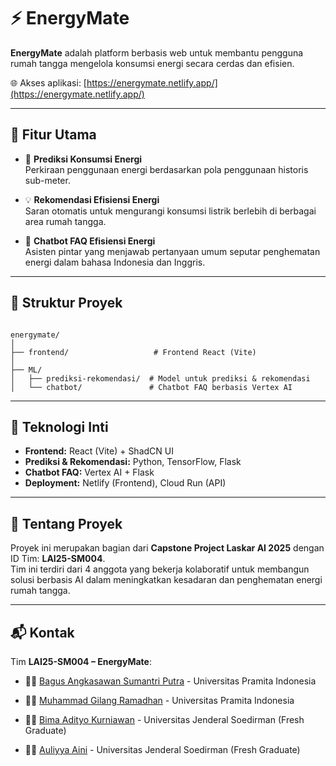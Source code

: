 # ⚡ EnergyMate

**EnergyMate** adalah platform berbasis web untuk membantu pengguna rumah tangga mengelola konsumsi energi secara cerdas dan efisien.

🌐 Akses aplikasi: [https://energymate.netlify.app/](https://energymate.netlify.app/)

---

## 🎯 Fitur Utama

- 🔮 **Prediksi Konsumsi Energi**  
  Perkiraan penggunaan energi berdasarkan pola penggunaan historis sub-meter.

- 💡 **Rekomendasi Efisiensi Energi**  
  Saran otomatis untuk mengurangi konsumsi listrik berlebih di berbagai area rumah tangga.

- 🤖 **Chatbot FAQ Efisiensi Energi**  
  Asisten pintar yang menjawab pertanyaan umum seputar penghematan energi dalam bahasa Indonesia dan Inggris.

---

## 📁 Struktur Proyek

```

energymate/
│
├── frontend/                   # Frontend React (Vite)
│
├── ML/
│   ├── prediksi-rekomendasi/  # Model untuk prediksi & rekomendasi
│   └── chatbot/               # Chatbot FAQ berbasis Vertex AI

```

---

## 🧠 Teknologi Inti

- **Frontend:** React (Vite) + ShadCN UI  
- **Prediksi & Rekomendasi:** Python, TensorFlow, Flask 
- **Chatbot FAQ:** Vertex AI + Flask  
- **Deployment:** Netlify (Frontend), Cloud Run (API)

---

## 📌 Tentang Proyek

Proyek ini merupakan bagian dari **Capstone Project Laskar AI 2025** dengan ID Tim: **LAI25-SM004**.  
Tim ini terdiri dari 4 anggota yang bekerja kolaboratif untuk membangun solusi berbasis AI dalam meningkatkan kesadaran dan penghematan energi rumah tangga.

---

## 📬 Kontak

Tim **LAI25-SM004 – EnergyMate**:

- 👨‍💻 [Bagus Angkasawan Sumantri Putra](https://www.linkedin.com/in/bagus-angkasawan-sumantri-putra/) - Universitas Pramita Indonesia

- 👨‍💻 [Muhammad Gilang Ramadhan](https://www.linkedin.com/in/muhammad-gilang-ramadhan-0754a4266/) - Universitas Pramita Indonesia

- 👨‍💻 [Bima Adityo Kurniawan](https://www.linkedin.com/in/bimaadityokurniawan/) - Universitas Jenderal Soedirman (Fresh Graduate)

- 👩‍💻 [Auliyya Aini](https://www.linkedin.com/in/auliyyaaini/) - Universitas Jenderal Soedirman (Fresh Graduate)
